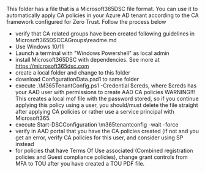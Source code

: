 This folder has a file that is a Microsoft365DSC file format. You can use it to automatically apply CA policies in your Azure AD tenant according to
the CA framework configured for Zero Trust. Follow the process below
- verify that CA related groups have been created following guidelines in Microsoft365DSCCAGroups\readme.md
- Use Windows 10/11
- Launch a terminal with "Windows Powershell" as local admin
- install Microsoft365DSC with dependencies. See more at https://microsoft365dsc.com 
- create a local folder <m365dsccapoliciesfolder> and change to this folder
- download ConfigurationData.psd1 to same folder
- execute .\M365TenantConfig.ps1 -Credential $creds, where $creds has your AAD user with permissions to create AAD CA policies
  WARNING!!! This creates a local mof file with the password stored, so if you continue applying this policy using a user, 
  you should/must delete the file straight after applying CA policies or rather use a service principal with Microsoft365.
- execute Start-DSCConfiguration <m365dsccapoliciesfolder>\m365tenantconfig -wait -force
- verify in AAD portal that you have the CA policies created (if not and you get an error, verify CA policies for this user, and consider using SP instead
- for policies that have Terms Of Use associated (Combined registration policies and Guest compliance policies), change grant controls from MFA to TOU after you have created a TOU PDF file.                                                        
